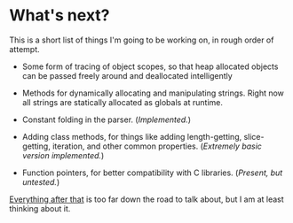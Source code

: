 # What's next?

This is a short list of things I'm going to be working on, in rough order of attempt.

* Some form of tracing of object scopes, so that heap allocated objects can be passed freely around and deallocated intelligently

* Methods for dynamically allocating and manipulating strings. Right now all strings are statically allocated as globals at runtime.

* Constant folding in the parser. (*Implemented.*) 

* Adding class methods, for things like adding length-getting, slice-getting, iteration, and other common properties. (*Extremely basic version implemented.*)

* Function pointers, for better compatibility with C libraries. (*Present, but untested.*)

[Everything after that](mvp.md) is too far down the road to talk about, but I am at least thinking about it.